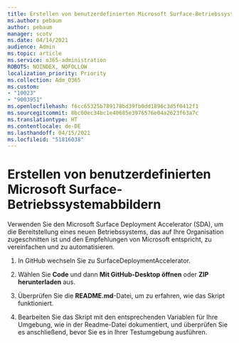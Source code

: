 ```yaml
---
title: Erstellen von benutzerdefinierten Microsoft Surface-Betriebssystemabbildern
ms.author: pebaum
author: pebaum
manager: scotv
ms.date: 04/14/2021
audience: Admin
ms.topic: article
ms.service: o365-administration
ROBOTS: NOINDEX, NOFOLLOW
localization_priority: Priority
ms.collection: Adm_O365
ms.custom:
- "10023"
- "9003951"
ms.openlocfilehash: f6cc65325b789178bd39fb0dd1896c3d5f0412f1
ms.sourcegitcommit: 8bc60ec34bc1e40685e3976576e04a2623f63a7c
ms.translationtype: HT
ms.contentlocale: de-DE
ms.lasthandoff: 04/15/2021
ms.locfileid: "51816038"
---
```

# <a name="create-custom-microsoft-surface-operating-system-images"></a>Erstellen von benutzerdefinierten Microsoft Surface-Betriebssystemabbildern

Verwenden Sie den Microsoft Surface Deployment Accelerator (SDA), um die Bereitstellung eines neuen Betriebssystems, das auf Ihre Organisation zugeschnitten ist und den Empfehlungen von Microsoft entspricht, zu vereinfachen und zu automatisieren.

1. In GitHub wechseln Sie zu SurfaceDeploymentAccelerator.

1. Wählen Sie **Code** und dann **Mit GitHub-Desktop öffnen** oder **ZIP herunterladen** aus.

1. Überprüfen Sie die **README.md**-Datei, um zu erfahren, wie das Skript funktioniert.

1. Bearbeiten Sie das Skript mit den entsprechenden Variablen für Ihre Umgebung, wie in der Readme-Datei dokumentiert, und überprüfen Sie es anschließend, bevor Sie es in Ihrer Testumgebung ausführen.
